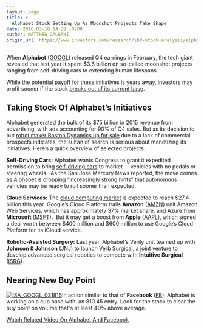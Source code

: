 ```yaml
---
layout: page
title: >-
  Alphabet Stock Setting Up As Moonshot Projects Take Shape
date: 2016-03-18 14:29 -0700
author: MATTHEW GALGANI
origin_url: https://www.investors.com/research/ibd-stock-analysis/alphabet-stock-setting-up-as-moonshot-projects-take-shape/
---
```





When **Alphabet** ([GOOGL](https://research.investors.com/quote.aspx?symbol=GOOGL)) released Q4 earnings in February, the tech giant revealed that last year it spent $3.6 billion on so-called moonshot projects ranging from self-driving cars to extending human lifespans.


While the potential payoff for these initiatives is years away, investors may profit sooner if the stock [breaks out of its current base](https://www.investors.com/videos/google-and-facebook-near-buy-points-show-similar-chart-action/).


Taking Stock Of Alphabet’s Initiatives
--------------------------------------


Alphabet generated the bulk of its $75 billion in 2015 revenue from advertising, with ads accounting for 90% of Q4 sales. But as its decision to put [robot maker Boston Dynamics up for sale](https://www.investors.com/news/technology/click/google-parent-alphabet-to-sell-humanoid-robot-maker-boston-dynamics/) due to a lack of commercial prospects indicates, the sultan of search is serious about monetizing its initiatives. Here’s a quick overview of selected projects.


**Self-Driving Cars:** Alphabet wants Congress to grant it expedited permission to bring [self-driving cars](http://www.mercurynews.com/drive/ci_29652439/google-gives-federal-plan-self-driving-car) to market -- vehicles with no pedals or steering wheels.  As the San Jose Mercury News reported, the move comes as Alphabet is dropping “increasingly strong hints” that autonomous vehicles may be ready to roll sooner than expected.


**Cloud Services:** The [cloud computing market](http://marketrealist.com/2016/02/amazon-microsoft-face-off-cloud-computing-space/) is expected to reach $27.4 billion this year. Google’s Cloud Platform trails **Amazon** ([AMZN](https://research.investors.com/quote.aspx?symbol=AMZN)) unit Amazon Web Services, which has approximately 37% market share, and Azure from **Microsoft** ([MSFT](https://research.investors.com/quote.aspx?symbol=MSFT)).  But it may get a boost from **Apple** ([AAPL](https://research.investors.com/quote.aspx?symbol=AAPL)), which signed a deal worth between $400 million and $600 million to use Google’s Cloud Platform for its iCloud service.


**Robotic-Assisted Surgery:** Last year, Alphabet’s Verily unit teamed up with **Johnson & Johnson** ([JNJ](https://research.investors.com/quote.aspx?symbol=JNJ)) to launch [Verb Surgical](https://www.investors.com/research/the-new-america/intuitive-surgical-making-a-comeback-as-robot-surgery-gains-ground/), a joint venture to develop advanced surgical robotics to compete with **Intuitive Surgical** ([ISRG](https://research.investors.com/quote.aspx?symbol=ISRG)).


Nearing New Buy Point
---------------------


[![ISA_GOOGL_031816](https://www.investors.com/wp-content/uploads/2016/03/ISA_GOOGL_031816-300x300.jpg)](https://www.investors.com/wp-content/uploads/2016/03/ISA_GOOGL_031816.jpg)In action similar to that of **Facebook** ([FB](https://research.investors.com/quote.aspx?symbol=FB)), Alphabet is working on a cup base with  an 810.45 entry. Look for the stock to clear the buy point on volume that's at least 40% above average.


[Watch Related Video On Alphabet And Facebook](https://www.investors.com/videos/google-and-facebook-near-buy-points-show-similar-chart-action/)





